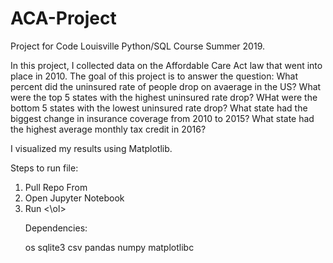 # ACA-Project
Project for Code Louisville Python/SQL Course Summer 2019.

In this project, I collected data on the Affordable Care Act law that went into place in 2010. The goal of this project is to answer the question: What percent did the uninsured rate of people drop on avaerage in the US? What were the top 5 states with the highest uninsured rate drop? WHat were the bottom 5 states with the lowest uninsured rate drop? What state had the biggest change in insurance coverage from 2010 to 2015? What state had the highest average monthly tax credit in 2016?

I visualized my results using Matplotlib.

Steps to run file:
<ol>
<li>Pull Repo From
<li>Open Jupyter Notebook
<li>Run
<\ol>
  
Dependencies:

os
sqlite3
csv
pandas
numpy
matplotlibc
